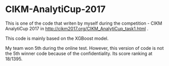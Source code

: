 # CIKM-AnalytiCup-2017

This is one of the code that writen by myself during the competition - CIKM AnalytiCup 2017 in http://cikm2017.org/CIKM_AnalytiCup_task1.html .   

This code is mainly based on the XGBoost model.

My team won 5th during the online test. However, this version of code is not the 5th winner code because of the confidentiality. Its score ranking at 18/1395.
